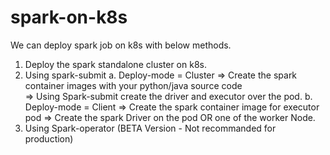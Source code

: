 # spark-on-k8s

We can deploy spark job on k8s with below methods. 
1. Deploy the spark standalone cluster on k8s. 
2. Using spark-submit 
  a. Deploy-mode = Cluster
    => Create the spark container images with your python/java source code  
    => Using Spark-submit create the driver and executor over the pod. 
  b. Deploy-mode = Client
    => Create the spark container image for executor pod
    => Create the spark Driver on the pod OR one of the worker Node.  
3. Using Spark-operator (BETA Version - Not recommanded for production)
